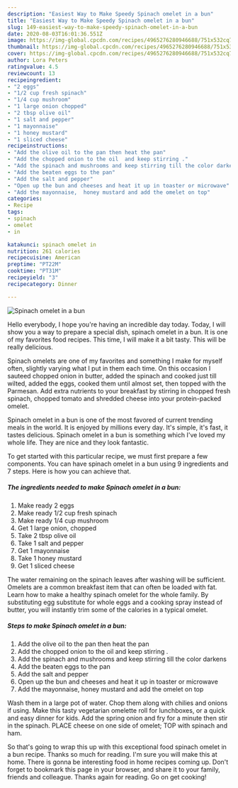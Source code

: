```yaml
---
description: "Easiest Way to Make Speedy Spinach omelet in a bun"
title: "Easiest Way to Make Speedy Spinach omelet in a bun"
slug: 149-easiest-way-to-make-speedy-spinach-omelet-in-a-bun
date: 2020-08-03T16:01:36.551Z
image: https://img-global.cpcdn.com/recipes/4965276280946688/751x532cq70/spinach-omelet-in-a-bun-recipe-main-photo.jpg
thumbnail: https://img-global.cpcdn.com/recipes/4965276280946688/751x532cq70/spinach-omelet-in-a-bun-recipe-main-photo.jpg
cover: https://img-global.cpcdn.com/recipes/4965276280946688/751x532cq70/spinach-omelet-in-a-bun-recipe-main-photo.jpg
author: Lora Peters
ratingvalue: 4.5
reviewcount: 13
recipeingredient:
- "2 eggs"
- "1/2 cup fresh spinach"
- "1/4 cup mushroom"
- "1 large onion chopped"
- "2 tbsp olive oil"
- "1 salt and pepper"
- "1 mayonnaise"
- "1 honey mustard"
- "1 sliced cheese"
recipeinstructions:
- "Add the olive oil to the pan then heat the pan"
- "Add the chopped onion to the oil  and keep stirring ."
- "Add the spinach and mushrooms and keep stirring till the color darkens"
- "Add the beaten eggs to the pan"
- "Add the salt and pepper"
- "Open up the bun and cheeses and heat it up in toaster or microwave"
- "Add the mayonnaise,  honey mustard and add the omelet on top"
categories:
- Recipe
tags:
- spinach
- omelet
- in

katakunci: spinach omelet in 
nutrition: 261 calories
recipecuisine: American
preptime: "PT22M"
cooktime: "PT31M"
recipeyield: "3"
recipecategory: Dinner

---
```



![Spinach omelet in a bun](https://img-global.cpcdn.com/recipes/4965276280946688/751x532cq70/spinach-omelet-in-a-bun-recipe-main-photo.jpg)

Hello everybody, I hope you're having an incredible day today. Today, I will show you a way to prepare a special dish, spinach omelet in a bun. It is one of my favorites food recipes. This time, I will make it a bit tasty. This will be really delicious.

Spinach omelets are one of my favorites and something I make for myself often, slightly varying what I put in them each time. On this occasion I sauteed chopped onion in butter, added the spinach and cooked just till wilted, added the eggs, cooked them until almost set, then topped with the Parmesan. Add extra nutrients to your breakfast by stirring in chopped fresh spinach, chopped tomato and shredded cheese into your protein-packed omelet.

Spinach omelet in a bun is one of the most favored of current trending meals in the world. It is enjoyed by millions every day. It's simple, it's fast, it tastes delicious. Spinach omelet in a bun is something which I've loved my whole life. They are nice and they look fantastic.


To get started with this particular recipe, we must first prepare a few components. You can have spinach omelet in a bun using 9 ingredients and 7 steps. Here is how you can achieve that.

<!--inarticleads1-->

##### The ingredients needed to make Spinach omelet in a bun:

1. Make ready 2 eggs
1. Make ready 1/2 cup fresh spinach
1. Make ready 1/4 cup mushroom
1. Get 1 large onion, chopped
1. Take 2 tbsp olive oil
1. Take 1 salt and pepper
1. Get 1 mayonnaise
1. Take 1 honey mustard
1. Get 1 sliced cheese


The water remaining on the spinach leaves after washing will be sufficient. Omelets are a common breakfast item that can often be loaded with fat. Learn how to make a healthy spinach omelet for the whole family. By substituting egg substitute for whole eggs and a cooking spray instead of butter, you will instantly trim some of the calories in a typical omelet. 

<!--inarticleads2-->

##### Steps to make Spinach omelet in a bun:

1. Add the olive oil to the pan then heat the pan
1. Add the chopped onion to the oil  and keep stirring .
1. Add the spinach and mushrooms and keep stirring till the color darkens
1. Add the beaten eggs to the pan
1. Add the salt and pepper
1. Open up the bun and cheeses and heat it up in toaster or microwave
1. Add the mayonnaise,  honey mustard and add the omelet on top


Wash them in a large pot of water. Chop them along with chilies and onions if using. Make this tasty vegetarian omelette roll for lunchboxes, or a quick and easy dinner for kids. Add the spring onion and fry for a minute then stir in the spinach. PLACE cheese on one side of omelet; TOP with spinach and ham. 

So that's going to wrap this up with this exceptional food spinach omelet in a bun recipe. Thanks so much for reading. I'm sure you will make this at home. There is gonna be interesting food in home recipes coming up. Don't forget to bookmark this page in your browser, and share it to your family, friends and colleague. Thanks again for reading. Go on get cooking!

